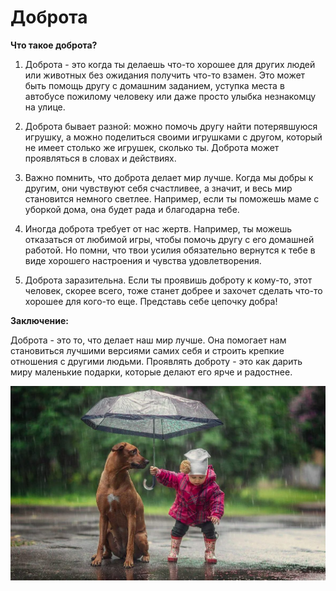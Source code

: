 # Доброта

**Что такое доброта?**

1. Доброта - это когда ты делаешь что-то хорошее для других людей или животных без ожидания получить что-то взамен. Это может быть помощь другу с домашним заданием, уступка места в автобусе пожилому человеку или даже просто улыбка незнакомцу на улице.

2. Доброта бывает разной: можно помочь другу найти потерявшуюся игрушку, а можно поделиться своими игрушками с другом, который не имеет столько же игрушек, сколько ты. Доброта может проявляться в словах и действиях.

3. Важно помнить, что доброта делает мир лучше. Когда мы добры к другим, они чувствуют себя счастливее, а значит, и весь мир становится немного светлее. Например, если ты поможешь маме с уборкой дома, она будет рада и благодарна тебе.

4. Иногда доброта требует от нас жертв. Например, ты можешь отказаться от любимой игры, чтобы помочь другу с его домашней работой. Но помни, что твои усилия обязательно вернутся к тебе в виде хорошего настроения и чувства удовлетворения.

5. Доброта заразительна. Если ты проявишь доброту к кому-то, этот человек, скорее всего, тоже станет добрее и захочет сделать что-то хорошее для кого-то еще. Представь себе цепочку добра!

**Заключение:**

Доброта - это то, что делает наш мир лучше. Она помогает нам становиться лучшими версиями самих себя и строить крепкие отношения с другими людьми. Проявлять доброту - это как дарить миру маленькие подарки, которые делают его ярче и радостнее.

![Изображение доброта](доброта.jpg)